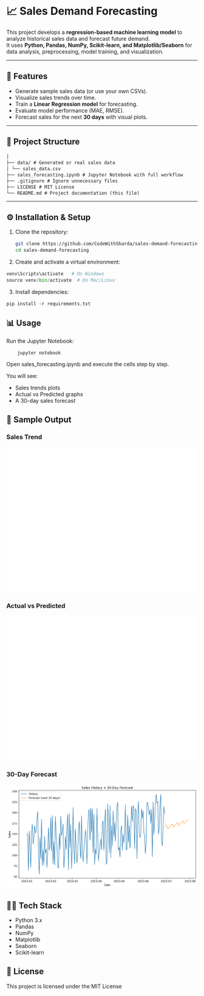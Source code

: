 # 📈 Sales Demand Forecasting

This project develops a **regression-based machine learning model** to analyze historical sales data and forecast future demand.  
It uses **Python, Pandas, NumPy, Scikit-learn, and Matplotlib/Seaborn** for data analysis, preprocessing, model training, and visualization.

---

## 🚀 Features
- Generate sample sales data (or use your own CSVs).
- Visualize sales trends over time.
- Train a **Linear Regression model** for forecasting.
- Evaluate model performance (MAE, RMSE).
- Forecast sales for the next **30 days** with visual plots.

---

## 📂 Project Structure
```sales-demand-forecasting/
│
├── data/ # Generated or real sales data
│ └── sales_data.csv
├── sales_forecasting.ipynb # Jupyter Notebook with full workflow
├── .gitignore # Ignore unnecessary files
├── LICENSE # MIT License
└── README.md # Project documentation (this file)
```


---

## ⚙️ Installation & Setup
1. Clone the repository:
   ```bash
   git clone https://github.com/CodeWithSharda/sales-demand-forecasting.git
   cd sales-demand-forecasting

2. Create and activate a virtual environment:
```python -m venv venv
venv\Scripts\activate   # On Windows
source venv/bin/activate  # On Mac/Linux
```
3. Install dependencies:
```
pip install -r requirements.txt
```
## 📊 Usage

Run the Jupyter Notebook:
```
    jupyter notebook
```
Open sales_forecasting.ipynb and execute the cells step by step.

You will see:
* Sales trends plots
* Actual vs Predicted graphs
* A 30-day sales forecast

## 📸 Sample Output

### Sales Trend
![Sales Trend](assets/sales_trend.png)

### Actual vs Predicted
![Actual vs Predicted](assets/actual_vs_predicted.png)

### 30-Day Forecast
![Forecast Preview](assets/forecast_preview.png)


## 🧑‍💻 Tech Stack

* Python 3.x
* Pandas
* NumPy
* Matplotlib
* Seaborn
* Scikit-learn

## 📜 License

This project is licensed under the MIT License

